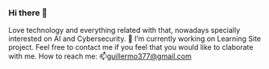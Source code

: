 ### Hi there 👋
Love technology and everything related with that, nowadays specially interested on AI and Cybersecurity.
🔭 I’m currently working on Learning Site project. Feel free to contact me if you feel that you would like to claborate with me.
How to reach me: 📫guillermo377@gmail.com
<!--
**guillermo377/guillermo377** is a ✨ _special_ ✨ repository because its `README.md` (this file) appears on your GitHub profile.

Here are some ideas to get you started:

- 🔭 I’m currently working on ...
- 🌱 I’m currently learning ...
- 👯 I’m looking to collaborate on ...
- 🤔 I’m looking for help with ...
- 💬 Ask me about ...
- 📫 How to reach me: ...
- 😄 Pronouns: ...
- ⚡ Fun fact: ...
-->
